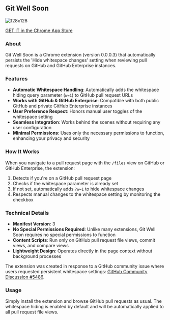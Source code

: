 ## Git Well Soon

![128x128](https://user-images.githubusercontent.com/15986207/199504950-32051d31-0a9d-4e79-8a5c-aeb207d3f746.png)

[GET IT in the Chrome App Store](https://chrome.google.com/webstore/detail/git-well-soon/ehpeaofieafibmhiagianfjjblpnmbdo)

### About

Git Well Soon is a Chrome extension (version 0.0.0.3) that automatically persists the 'Hide whitespace changes' setting when reviewing pull requests on GitHub and GitHub Enterprise instances.

### Features

- **Automatic Whitespace Handling**: Automatically adds the whitespace hiding query parameter (`w=1`) to GitHub pull request URLs
- **Works with GitHub & GitHub Enterprise**: Compatible with both public GitHub and private GitHub Enterprise instances
- **User Preference Respect**: Honors manual user toggles of the whitespace setting
- **Seamless Integration**: Works behind the scenes without requiring any user configuration
- **Minimal Permissions**: Uses only the necessary permissions to function, enhancing your privacy and security

### How It Works

When you navigate to a pull request page with the `/files` view on GitHub or GitHub Enterprise, the extension:

1. Detects if you're on a GitHub pull request page
2. Checks if the whitespace parameter is already set
3. If not set, automatically adds `?w=1` to hide whitespace changes
4. Respects manual changes to the whitespace setting by monitoring the checkbox

### Technical Details

- **Manifest Version**: 3
- **No Special Permissions Required**: Unlike many extensions, Git Well Soon requires no special permissions to function
- **Content Scripts**: Run only on GitHub pull request file views, commit views, and compare views
- **Lightweight Design**: Operates directly in the page context without background processes

The extension was created in response to a GitHub community issue where users requested persistent whitespace settings: [GitHub Community Discussion #5486](https://github.com/community/community/discussions/5486).

### Usage

Simply install the extension and browse GitHub pull requests as usual. The whitespace hiding is enabled by default and will be automatically applied to all pull request file views.
